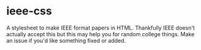 # ieee-css

A stylesheet to make IEEE format papers in HTML. Thankfully IEEE doesn't actually accept this but this may help you for random college things. Make an issue if you'd like something fixed or added.